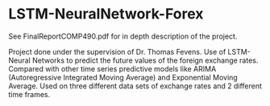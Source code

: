 # LSTM-NeuralNetwork-Forex
See FinalReportCOMP490.pdf for in depth description of the project. 

Project done under the supervision of Dr. Thomas Fevens.
Use of LSTM-Neural Networks to predict the future values of the foreign exchange rates. Compared with other time series predictive models like ARIMA (Autoregressive Integrated Moving Average) and Exponential Moving Average. Used on three different data sets of exchange rates and 2 different time frames.
